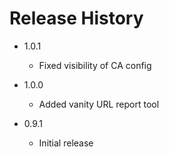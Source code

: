 # Release History
* 1.0.1
  * Fixed visibility of CA config

* 1.0.0
  * Added vanity URL report tool

* 0.9.1
  * Initial release